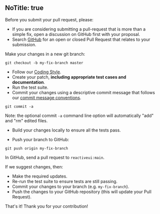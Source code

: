 NoTitle: true
---
Before you submit your pull request, please:

* If you are considering submitting a pull-request that is more than a simple fix, open a discussion on GitHub first with your proposal.
* Search [GitHub](https://github.com/reactiveui/reactiveui/pulls) for an open or closed Pull Request that relates to your submission. 

Make your changes in a new git branch:

```shell
git checkout -b my-fix-branch master
```

* Follow our [Coding Style](https://github.com/reactiveui/website/blob/main/input/contribute/software-style-guide/code-style.md).
* Create your patch, **including appropriate test cases and documentation**.
* Run the test suite.
* Commit your changes using a descriptive commit message that follows our [commit message conventions](https://github.com/reactiveui/website/blob/main/input/contribute/software-style-guide/commit-message-convention.md).

```shell
git commit -a
```

Note: the optional commit `-a` command line option will automatically "add" and "rm" edited files.

* Build your changes locally to ensure all the tests pass.

* Push your branch to GitHub:

```shell
git push origin my-fix-branch
```

In GitHub, send a pull request to `reactiveui:main`.

If we suggest changes, then:

* Make the required updates.
* Re-run the test suite to ensure tests are still passing.
* Commit your changes to your branch (e.g. `my-fix-branch`).
* Push the changes to your GitHub repository (this will update your Pull Request).

That's it! Thank you for your contribution!

